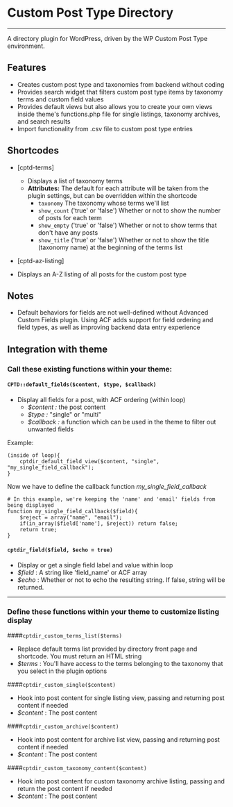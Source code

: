 # Custom Post Type Directory
---

A directory plugin for WordPress, driven by the WP Custom Post Type environment.

## Features

* Creates custom post type and taxonomies from backend without coding
* Provides search widget that filters custom post type items by taxonomy terms and custom field values
* Provides default views but also allows you to create your own views inside theme's functions.php file for single listings, taxonomy archives, and search results
* Import functionality from .csv file to custom post type entries

## Shortcodes
* [cptd-terms]
  * Displays a list of taxonomy terms 
  * **Attributes:** The default for each attribute will be taken from the plugin settings, but can be overridden within the shortcode 
    * `taxonomy` The taxonomy whose terms we'll list
    * `show_count` ('true' or 'false') Whether or not to show the number of posts for each term
    * `show_empty` ('true' or 'false') Whether or not to show terms that don't have any posts
    * `show_title` ('true' or 'false') Whether or not to show the title (taxonomy name) at the beginning of the terms list

* [cptd-az-listing]
 * Displays an A-Z listing of all posts for the custom post type

## Notes

* Default behaviors for fields are not well-defined without Advanced Custom Fields plugin.  Using ACF adds support for field ordering and field types, as well as improving backend data entry experience

## Integration with theme

### Call these existing functions within your theme:

#### ```CPTD::default_fields($content, $type, $callback)```
* Display all fields for a post, with ACF ordering (within loop)
  * *$content :* the post content
  * *$type :* "single" or "multi"
  * *$callback :* a function which can be used in the theme to filter out unwanted fields

Example:

	(inside of loop){
    	cptdir_default_field_view($content, "single", "my_single_field_callback");
    }
    
Now we have to define the callback function *my_single_field_callback*

    # In this example, we're keeping the 'name' and 'email' fields from being displayed
    function my_single_field_callback($field){
        $reject = array("name", "email");
        if(in_array($field['name'], $reject)) return false;
        return true;
    }


#### ```cptdir_field($field, $echo = true)```
* Display or get a single field label and value within loop
 * *$field* : A string like 'field_name' or ACF array
 * *$echo* : Whether or not to echo the resulting string.  If false, string will be returned.

---

### Define these functions within your theme to customize listing display

####```cptdir_custom_terms_list($terms)```
* Replace default terms list provided by directory front page and shortcode. You must return an HTML string
 * *$terms* : You'll have access to the terms belonging to the taxonomy that you select in the plugin options

####```cptdir_custom_single($content)```
* Hook into post content for single listing view, passing and returning post content if needed
 * *$content* : The post content

####```cptdir_custom_archive($content)```
* Hook into post content for archive list view, passing and returning post content if needed
 * *$content* : The post content

####```cptdir_custom_taxonomy_content($content)```
* Hook into post content for custom taxonomy archive listing, passing and return the post content if needed
 * *$content* : The post content